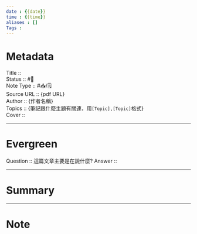 ```yaml
---
date : {{date}}
time : {{time}}
aliases : []
Tags : 
---
```

# Metadata
Title :: <br>
Status :: #🌱 <br>
Note Type :: #📥/🗒️<br>
Source URL :: {pdf URL}<br>
Author :: {作者名稱}<br>
Topics :: {筆記跟什麼主題有關連，用`[Topic],[Topic]`格式}<br>
Cover ::


 
---
# Evergreen
Question :: 這篇文章主要是在說什麼?
Answer ::

---

# Summary
---

# Note


